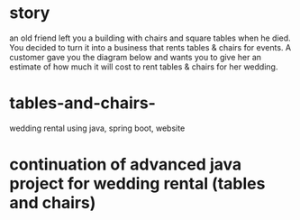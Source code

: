 # story 
an old friend left you a building with chairs and square tables when he died. You decided to turn it into a business that rents tables & chairs for events.
A customer gave you the diagram below and wants you to give her an estimate of how much it will cost to rent tables & chairs for her wedding. 

# tables-and-chairs-
wedding rental using java, spring boot, website 
# continuation of advanced java project for wedding rental (tables and chairs) 
